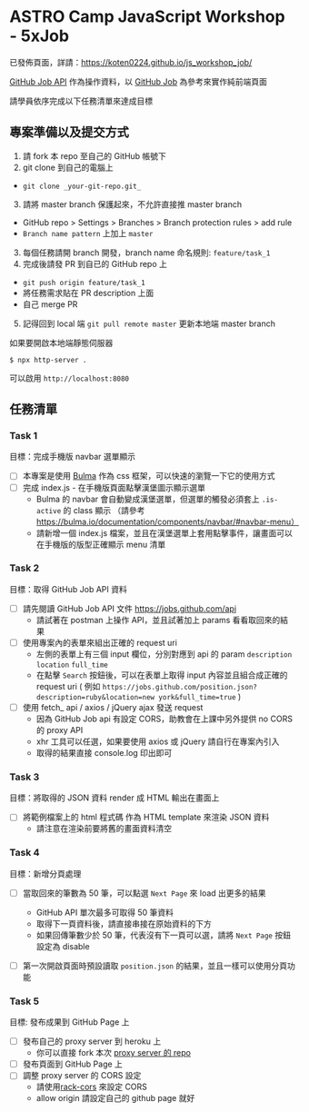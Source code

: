 # ASTRO Camp JavaScript Workshop - 5xJob

已發佈頁面，詳請：https://koten0224.github.io/js_workshop_job/

 [GitHub Job API](https://jobs.github.com/api) 作為操作資料，以 [GitHub Job](https://jobs.github.com/) 為參考來實作純前端頁面

請學員依序完成以下任務清單來達成目標


## 專案準備以及提交方式

1. 請 fork 本 repo 至自己的 GitHub 帳號下
2. git clone 到自己的電腦上
  - `git clone _your-git-repo.git_`
3. 請將 master branch 保護起來，不允許直接推 master branch
  - GitHub repo > Settings > Branches > Branch protection rules > add rule
  - `Branch name pattern` 上加上 `master`
3. 每個任務請開 branch 開發，branch name 命名規則: `feature/task_1`
4. 完成後請發 PR 到自已的 GitHub repo 上
  - `git push origin feature/task_1`
  - 將任務需求貼在 PR description 上面
  - 自己 merge PR
5. 記得回到 local 端 `git pull remote master` 更新本地端 master branch

如果要開啟本地端靜態伺服器

```
$ npx http-server .
```

可以啟用 `http://localhost:8080`


## 任務清單

### Task 1

目標：完成手機版 navbar 選單顯示
- [ ] 本專案是使用 [Bulma](https://bulma.io/documentation/) 作為 css 框架，可以快速的瀏覽一下它的使用方式
- [ ] 完成 index.js - 在手機版頁面點擊漢堡圖示顯示選單
  - Bulma 的 navbar 會自動變成漢堡選單，但選單的觸發必須套上 `.is-active` 的 class 顯示 （請參考 https://bulma.io/documentation/components/navbar/#navbar-menu）
  - 請新增一個 index.js 檔案，並且在漢堡選單上套用點擊事件，讓畫面可以在手機版的版型正確顯示 menu 清單

### Task 2

目標：取得 GitHub Job API 資料
- [ ] 請先閱讀 GitHub Job API 文件 https://jobs.github.com/api
  - 請試著在 postman 上操作 API，並且試著加上 params 看看取回來的結果
- [ ] 使用專案內的表單來組出正確的 request uri
  - 左側的表單上有三個 input 欄位，分別對應到 api 的 param `description` `location` `full_time`
  - 在點擊 `Search` 按鈕後，可以在表單上取得 input 內容並且組合成正確的 request uri ( 例如 `https://jobs.github.com/position.json?description=ruby&location=new york&full_time=true` )
- [ ] 使用 fetch_ api / axios / jQuery ajax 發送 request 
  - 因為 GitHub Job api 有設定 CORS，助教會在上課中另外提供 no CORS 的 proxy API
  - xhr 工具可以任選，如果要使用 axios 或 jQuery 請自行在專案內引入
  - 取得的結果直接 console.log 印出即可

### Task 3

目標：將取得的 JSON 資料 render 成 HTML 輸出在畫面上
- [ ] 將範例檔案上的 html 程式碼 作為 HTML template 來渲染 JSON 資料
  - 請注意在渲染前要將舊的畫面資料清空

### Task 4

目標：新增分頁處理
- [ ] 當取回來的筆數為 50 筆，可以點選 `Next Page` 來 load 出更多的結果
  - GitHub API 單次最多可取得 50 筆資料
  - 取得下一頁資料後，請直接串接在原始資料的下方 
  - 如果回傳筆數少於 50 筆，代表沒有下一頁可以選，請將 `Next Page` 按鈕設定為 disable
- [ ] 第一次開啟頁面時預設讀取 `position.json` 的結果，並且一樣可以使用分頁功能


### Task 5

目標: 發布成果到 GitHub Page 上
- [ ] 發布自己的 proxy server 到 heroku 上
  - 你可以直接 fork 本次 [proxy server 的 repo](https://github.com/spreered/js-workshop-server)
- [ ] 發布頁面到 GitHub Page 上
- [ ] 調整 proxy server 的 CORS 設定
  - 請使用[rack-cors](https://github.com/cyu/rack-cors) 來設定 CORS
  - allow origin 請設定自己的 github page 就好

